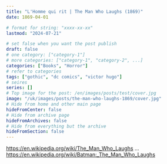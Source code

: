```yaml
---
title: "L'Homme qui rit | The Man Who Laughs (1869)"
date: 1869-04-01

# format for string: "xxxx-xx-xx"
lastmod: "2024-07-21"

# set false when you want the post publish
draft: false
# one category: ["category-1"]
# more categories: ["category-1", "category-2", ...]
categories: ["Books", "Horror"]
# refer to categories
tags: ["gothic", "dc comics", "victor hugo"]
# seires
series: []
# Top image for the post: /en/images/posts/test/cover.jpg
image: "/uk/images/posts/the-man-who-laughs-1869/cover.jpg"
# Hide from home and other main page
hideFromCenter: false
# Hide from archive page
hideFromArchives: false
# Hide from everything but the archive
hideFromSection: false
---
```

https://en.wikipedia.org/wiki/The_Man_Who_Laughs
...
https://en.wikipedia.org/wiki/Batman:_The_Man_Who_Laughs
<!--more-->